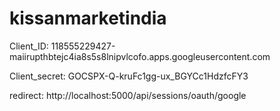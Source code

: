# kissanmarketindia

Client_ID: 118555229427-maiirupthbtejc4ia8s5s8lnipvlcofo.apps.googleusercontent.com

Client_secret: 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

redirect: http://localhost:5000/api/sessions/oauth/google
